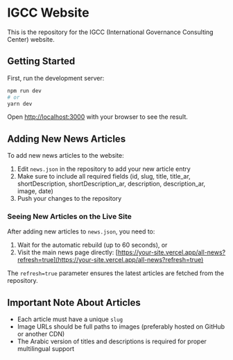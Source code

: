 # IGCC Website

This is the repository for the IGCC (International Governance Consulting Center) website.

## Getting Started

First, run the development server:

```bash
npm run dev
# or
yarn dev
```

Open [http://localhost:3000](http://localhost:3000) with your browser to see the result.

## Adding New News Articles

To add new news articles to the website:

1. Edit `news.json` in the repository to add your new article entry
2. Make sure to include all required fields (id, slug, title, title_ar, shortDescription, shortDescription_ar, description, description_ar, image, date)
3. Push your changes to the repository

### Seeing New Articles on the Live Site

After adding new articles to `news.json`, you need to:

1. Wait for the automatic rebuild (up to 60 seconds), or
2. Visit the main news page directly: [https://your-site.vercel.app/all-news?refresh=true](https://your-site.vercel.app/all-news?refresh=true)

The `refresh=true` parameter ensures the latest articles are fetched from the repository.

## Important Note About Articles

- Each article must have a unique `slug`
- Image URLs should be full paths to images (preferably hosted on GitHub or another CDN)
- The Arabic version of titles and descriptions is required for proper multilingual support 